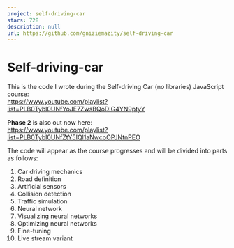 ```yaml
---
project: self-driving-car
stars: 728
description: null
url: https://github.com/gniziemazity/self-driving-car
---
```


Self-driving-car
================

This is the code I wrote during the Self-driving Car (no libraries) JavaScript course:  
https://www.youtube.com/playlist?list=PLB0Tybl0UNfYoJE7ZwsBQoDIG4YN9ptyY

**Phase 2** is also out now here:  
https://www.youtube.com/playlist?list=PLB0Tybl0UNfZtY5IQl1aNwcoOPJNtnPEO

The code will appear as the course progresses and will be divided into parts as follows:

1.  Car driving mechanics
2.  Road definition
3.  Artificial sensors
4.  Collision detection
5.  Traffic simulation
6.  Neural network
7.  Visualizing neural networks
8.  Optimizing neural networks
9.  Fine-tuning
10.  Live stream variant

